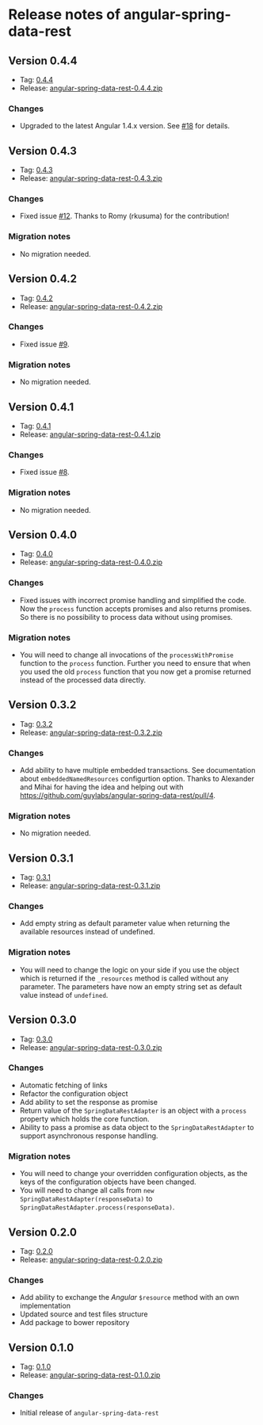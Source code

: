 # Release notes of angular-spring-data-rest

## Version 0.4.4

* Tag: [0.4.4](https://github.com/guylabs/angular-spring-data-rest/tree/0.4.4)
* Release: [angular-spring-data-rest-0.4.4.zip](https://github.com/guylabs/angular-spring-data-rest/releases/download/0.4.4/angular-spring-data-rest-0.4.4.zip)

### Changes

* Upgraded to the latest Angular 1.4.x version. See [#18](https://github.com/guylabs/angular-spring-data-rest/issues/18) for details.

## Version 0.4.3

* Tag: [0.4.3](https://github.com/guylabs/angular-spring-data-rest/tree/0.4.3)
* Release: [angular-spring-data-rest-0.4.3.zip](https://github.com/guylabs/angular-spring-data-rest/releases/download/0.4.3/angular-spring-data-rest-0.4.3.zip)

### Changes

* Fixed issue [#12](https://github.com/guylabs/angular-spring-data-rest/issues/12). Thanks to Romy (rkusuma) for the contribution!

### Migration notes

* No migration needed.

## Version 0.4.2

* Tag: [0.4.2](https://github.com/guylabs/angular-spring-data-rest/tree/0.4.2)
* Release: [angular-spring-data-rest-0.4.2.zip](https://github.com/guylabs/angular-spring-data-rest/releases/download/0.4.2/angular-spring-data-rest-0.4.2.zip)

### Changes

* Fixed issue [#9](https://github.com/guylabs/angular-spring-data-rest/issues/9).

### Migration notes

* No migration needed.

## Version 0.4.1

* Tag: [0.4.1](https://github.com/guylabs/angular-spring-data-rest/tree/0.4.1)
* Release: [angular-spring-data-rest-0.4.1.zip](https://github.com/guylabs/angular-spring-data-rest/releases/download/0.4.1/angular-spring-data-rest-0.4.1.zip)

### Changes

* Fixed issue [#8](https://github.com/guylabs/angular-spring-data-rest/issues/8).

### Migration notes

* No migration needed.

## Version 0.4.0

* Tag: [0.4.0](https://github.com/guylabs/angular-spring-data-rest/tree/0.4.0)
* Release: [angular-spring-data-rest-0.4.0.zip](https://github.com/guylabs/angular-spring-data-rest/releases/download/0.4.0/angular-spring-data-rest-0.4.0.zip)

### Changes

* Fixed issues with incorrect promise handling and simplified the code. Now the `process` function accepts promises and also returns promises. So there is no possibility to process data without using promises.

### Migration notes

* You will need to change all invocations of the `processWithPromise` function to the `process` function. Further you need to ensure that when you used the old `process` function that you now get a promise returned instead of the processed data directly.

## Version 0.3.2

* Tag: [0.3.2](https://github.com/guylabs/angular-spring-data-rest/tree/0.3.2)
* Release: [angular-spring-data-rest-0.3.2.zip](https://github.com/guylabs/angular-spring-data-rest/releases/download/0.3.2/angular-spring-data-rest-0.3.2.zip)

### Changes

* Add ability to have multiple embedded transactions. See documentation about `embeddedNamedResources` configurtion option. Thanks to Alexander and Mihai for having the idea and helping out with https://github.com/guylabs/angular-spring-data-rest/pull/4.

### Migration notes

* No migration needed.

## Version 0.3.1

* Tag: [0.3.1](https://github.com/guylabs/angular-spring-data-rest/tree/0.3.1)
* Release: [angular-spring-data-rest-0.3.1.zip](https://github.com/guylabs/angular-spring-data-rest/releases/download/0.3.1/angular-spring-data-rest-0.3.1.zip)

### Changes

* Add empty string as default parameter value when returning the available resources instead of undefined.

### Migration notes

* You will need to change the logic on your side if you use the object which is returned if the `_resources` method is called without any parameter. The parameters have now an empty string set as default value instead of `undefined`.

## Version 0.3.0

* Tag: [0.3.0](https://github.com/guylabs/angular-spring-data-rest/tree/0.3.0)
* Release: [angular-spring-data-rest-0.3.0.zip](https://github.com/guylabs/angular-spring-data-rest/releases/download/0.3.0/angular-spring-data-rest-0.3.0.zip)

### Changes

* Automatic fetching of links
* Refactor the configuration object
* Add ability to set the response as promise
* Return value of the `SpringDataRestAdapter` is an object with a `process` property which holds the core function.
* Ability to pass a promise as data object to the `SpringDataRestAdapter` to support asynchronous response handling.

### Migration notes

* You will need to change your overridden configuration objects, as the keys of the configuration objects have been changed.
* You will need to change all calls from `new SpringDataRestAdapter(responseData)` to `SpringDataRestAdapter.process(responseData)`.

## Version 0.2.0

* Tag: [0.2.0](https://github.com/guylabs/angular-spring-data-rest/tree/0.2.0)
* Release: [angular-spring-data-rest-0.2.0.zip](https://github.com/guylabs/angular-spring-data-rest/releases/download/0.2.0/angular-spring-data-rest-0.2.0.zip)

### Changes

* Add ability to exchange the *Angular* ``$resource`` method with an own implementation
* Updated source and test files structure
* Add package to bower repository

## Version 0.1.0

* Tag: [0.1.0](https://github.com/guylabs/angular-spring-data-rest/tree/0.1.0)
* Release: [angular-spring-data-rest-0.1.0.zip](https://github.com/guylabs/angular-spring-data-rest/releases/download/0.1.0/angular-spring-data-rest-0.1.0.zip)

### Changes

* Initial release of `angular-spring-data-rest`
